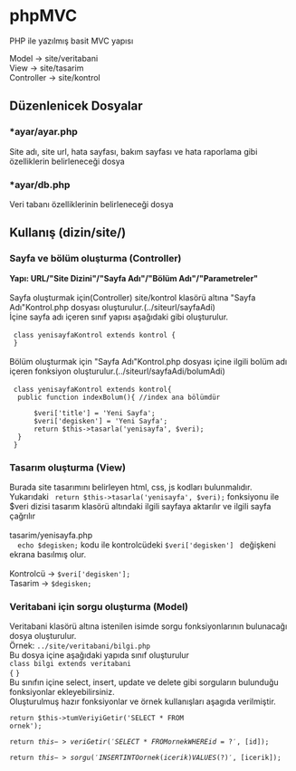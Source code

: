 # phpMVC
PHP ile yazılmış basit MVC yapısı

Model -> site/veritabani<br>
View -> site/tasarim<br>
Controller -> site/kontrol<br>

<h2>Düzenlenicek Dosyalar</h2>
<h3>*ayar/ayar.php</h3>
Site adı, site url, hata sayfası, bakım sayfası ve hata raporlama gibi özelliklerin belirleneceği dosya<br>
<h3>*ayar/db.php</h3>
Veri tabanı özelliklerinin belirleneceği dosya <br>
<h2>Kullanış (dizin/site/)</h2>
<h3>Sayfa ve bölüm oluşturma (Controller)</h3>
<b>Yapı: URL/"Site Dizini"/"Sayfa Adı"/"Bölüm Adı"/"Parametreler"</b><br><br>
Sayfa oluşturmak için(Controller) site/kontrol klasörü altına "Sayfa Adı"Kontrol.php dosyası oluşturulur.(../siteurl/sayfaAdi)<br>
İçine sayfa adı içeren sınıf yapısı aşağıdaki gibi oluşturulur.<br><br>
<code> class yenisayfaKontrol extends kontrol { </code></br>
<code> }</code><br><br>
Bölüm oluşturmak için "Sayfa Adı"Kontrol.php dosyası içine ilgili bolüm adı içeren fonksiyon oluşturulur.(../siteurl/sayfaAdi/bolumAdi)<br><br>
<code> class yenisayfaKontrol extends kontrol{</code></br>
<code> 	public function indexBolum(){ //index ana bölümdür</code></br>
<code> </code><br>
<code> 		$veri['title'] = 'Yeni Sayfa';</code><br>
<code> 		$veri['degisken'] = 'Yeni Sayfa';</code><br>
<code> 		return $this->tasarla('yenisayfa', $veri); </code><br>
<code> 	}</code><br>
<code> }</code><br>
<h3>Tasarım oluşturma (View)</h3>
Burada site tasarımını belirleyen html, css, js kodları bulunmalıdır.<br>
Yukarıdaki <code> return $this->tasarla('yenisayfa', $veri);</code>  fonksiyonu ile $veri dizisi tasarım klasörü altındaki ilgili sayfaya aktarılır ve ilgili sayfa çağrılır<br><br>
tasarim/yenisayfa.php<br>
<code> 	echo $degisken;</code> kodu ile kontrolcüdeki <code>$veri['degisken'] </code> değişkeni ekrana basılmış olur.<br><br>
Kontrolcü -> <code>$veri['degisken'];</code><br>
Tasarim -> <code>$degisken;</code><br>
<h3>Veritabani için sorgu oluşturma (Model)</h3>
Veritabani klasörü altına istenilen isimde sorgu fonksiyonlarının bulunacağı dosya oluşturulur.<br>
Örnek: <code>../site/veritabani/bilgi.php</code><br>
Bu dosya içine aşağıdaki yapıda sınıf oluşturulur<br>
<code>class bilgi extends veritabani
{</code>
<code>}</code><br>
Bu sınıfın içine select, insert, update ve delete gibi sorguların bulunduğu fonksiyonlar ekleyebilirsiniz.<br>
Oluşturulmuş hazır fonksiyonlar ve örnek kullanışları aşagıda verilmiştir.<br>

<code>return $this->tumVeriyiGetir('SELECT * FROM ornek');</code><br>

<code>return $this->veriGetir('SELECT * FROM ornek WHERE id=?', [$id]);</code><br>

<code>return $this->sorgu('INSERT INTO ornek (icerik) VALUES (?)', [$icerik]); </code><br>

